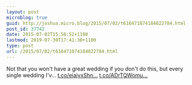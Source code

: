 ```yaml
---
layout: post
microblog: true
guid: http://joshua.micro.blog/2015/07/02/t616471074184822784.html
post_id: 37742
date: 2015-07-02T15:58:52+1100
lastmod: 2019-07-30T17:41:30+1100
type: post
url: /2015/07/02/t616471074184822784.html
---
```

Not that you won't have a great wedding if you don't do this, but every single wedding I'v… [t.co/eiajvxShn...](http://t.co/eiajvxShnI) [t.co/ADrTQWomu...](http://t.co/ADrTQWomuq)
